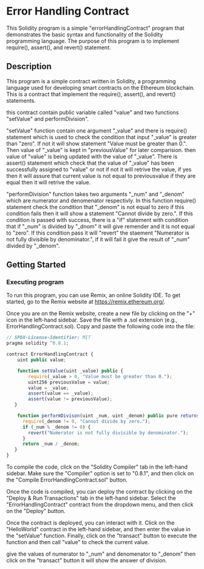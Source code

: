 # Error Handling Contract

This Solidity program is a simple "errorHandlingContract" program that demonstrates the basic syntax and functionality of the Solidity programming language. The purpose of this program is to implement require(), assert(), and revert() statement.

## Description

This program is a simple contract written in Solidity, a programming language used for developing smart contracts on the Ethereum blockchain. This is a contract that implement the require(), assert(), and revert() statements.

this contract contain public variable called "value" and two functions "setValue" and performDivision".

"setValue" function contain one argument "_value" and there is require() statement which is used to check the condition that input "_value" is greater than "zero". If not it will show statement "Value must be greater than 0.". Then value of "_value" is kept in "previousValue" for later comparision. then value of "value" is being updated with the value of "_value". There is assert() statement which check that the value of "_value" has been successfully assigned to "value" or not if not it will retrive the value, if yes then it will assure that current value is not equal to previousvalue if they are equal then it will retrive the value.

"performDivision" function takes two arguments "_num" and "_denom" which are numerator and denomenator respectivly. In this function require() statement check the condition that "_denom" is not equal to zero if this condition fails then it will show a statement "Cannot divide by zero.". If this condition is passed with success, there is a "if" statement with condition that if "_num" is divided by "_dnom" it will give remender and it is not equal to "zero". If this condition pass it will "revert" the staement "Numerator is not fully divisible by denominator.", if it will fail it give the result of "_num" divided by "_denom".

## Getting Started

### Executing program

To run this program, you can use Remix, an online Solidity IDE. To get started, go to the Remix website at https://remix.ethereum.org/.

Once you are on the Remix website, create a new file by clicking on the "+" icon in the left-hand sidebar. Save the file with a .sol extension (e.g., ErrorHandlingContract.sol). Copy and paste the following code into the file:

```javascript
// SPDX-License-Identifier: MIT 
pragma solidity ^0.8.1;

contract ErrorHandlingContract {
    uint public value;

    function setValue(uint _value) public {  
        require(_value > 0, "Value must be greater than 0.");
        uint256 previousValue = value;
        value = _value;
        assert(value == _value);
        assert(value != previousValue);
   }

    function performDivison(uint _num, uint _denom) public pure returns (uint) { 
      require(_denom != 0, "Cannot divide by zero.");
      if (_num % _denom != 0) {
        revert("Numerator is not fully divisible by denominator.");
      }
      return _num / _denom;
   }
}
```

To compile the code, click on the "Solidity Compiler" tab in the left-hand sidebar. Make sure the "Compiler" option is set to "0.8.1", and then click on the "Compile ErrorHandlingContract.sol" button.

Once the code is compiled, you can deploy the contract by clicking on the "Deploy & Run Transactions" tab in the left-hand sidebar. Select the "ErrorHandlingContract" contract from the dropdown menu, and then click on the "Deploy" button.

Once the contract is deployed, you can interact with it. Click on the "HelloWorld" contract in the left-hand sidebar, and then enter the value in the "setValue" function. Finally, click on the "transact" button to execute the function and then call "value" to check the current value.

give the values of numerator to "_num" and denomenator to "_denom" then click on the "transact" button it will show the answer of division.

